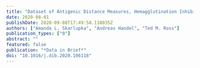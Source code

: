 ```yaml
---
title: "Dataset of Antigenic Distance Measures, Hemagglutination Inhibition, Viral Lung Titers, and Weight Loss in Mice and Ferrets When Exposed to HA-Based Vaccination or Sub-Lethal A(H1) Influenza Infection"
date: 2020-08-01
publishDate: 2020-09-08T17:49:58.118035Z
authors: ["Amanda L. Skarlupka", "Andreas Handel", "Ted M. Ross"]
publication_types: ["0"]
abstract: ""
featured: false
publication: "*Data in Brief*"
doi: "10.1016/j.dib.2020.106118"
---
```


